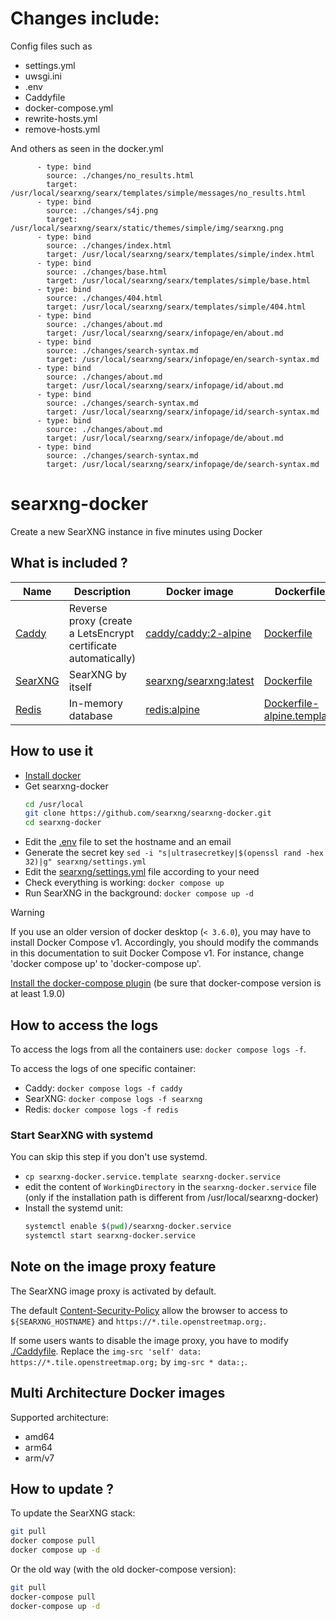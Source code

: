 # Changes include:
Config files such as
- settings.yml
- uwsgi.ini
- .env
- Caddyfile
- docker-compose.yml
- rewrite-hosts.yml
- remove-hosts.yml

And others as seen in the docker.yml
```
      - type: bind
        source: ./changes/no_results.html
        target: /usr/local/searxng/searx/templates/simple/messages/no_results.html
      - type: bind
        source: ./changes/s4j.png
        target: /usr/local/searxng/searx/static/themes/simple/img/searxng.png
      - type: bind
        source: ./changes/index.html
        target: /usr/local/searxng/searx/templates/simple/index.html
      - type: bind
        source: ./changes/base.html
        target: /usr/local/searxng/searx/templates/simple/base.html
      - type: bind
        source: ./changes/404.html
        target: /usr/local/searxng/searx/templates/simple/404.html
      - type: bind
        source: ./changes/about.md
        target: /usr/local/searxng/searx/infopage/en/about.md
      - type: bind
        source: ./changes/search-syntax.md
        target: /usr/local/searxng/searx/infopage/en/search-syntax.md
      - type: bind
        source: ./changes/about.md
        target: /usr/local/searxng/searx/infopage/id/about.md
      - type: bind
        source: ./changes/search-syntax.md
        target: /usr/local/searxng/searx/infopage/id/search-syntax.md
      - type: bind
        source: ./changes/about.md
        target: /usr/local/searxng/searx/infopage/de/about.md
      - type: bind
        source: ./changes/search-syntax.md
        target: /usr/local/searxng/searx/infopage/de/search-syntax.md
```

# searxng-docker

Create a new SearXNG  instance in five minutes using Docker

## What is included ?

| Name | Description | Docker image | Dockerfile |
| -- | -- | -- | -- |
| [Caddy](https://github.com/caddyserver/caddy) | Reverse proxy (create a LetsEncrypt certificate automatically) | [caddy/caddy:2-alpine](https://hub.docker.com/_/caddy) | [Dockerfile](https://github.com/caddyserver/caddy-docker) |
| [SearXNG](https://github.com/searxng/searxng) | SearXNG by itself | [searxng/searxng:latest](https://hub.docker.com/r/searxng/searxng) | [Dockerfile](https://github.com/searxng/searxng/blob/master/Dockerfile) |
| [Redis](https://github.com/redis/redis) | In-memory database | [redis:alpine](https://hub.docker.com/_/redis) | [Dockerfile-alpine.template](https://github.com/docker-library/redis/blob/master/Dockerfile-alpine.template) |

## How to use it
- [Install docker](https://docs.docker.com/install/)
- Get searxng-docker
  ```sh
  cd /usr/local
  git clone https://github.com/searxng/searxng-docker.git
  cd searxng-docker
  ```
- Edit the [.env](https://github.com/searxng/searxng-docker/blob/master/.env) file to set the hostname and an email
- Generate the secret key `sed -i "s|ultrasecretkey|$(openssl rand -hex 32)|g" searxng/settings.yml`
- Edit the [searxng/settings.yml](https://github.com/searxng/searxng-docker/blob/master/searxng/settings.yml) file according to your need
- Check everything is working: `docker compose up`
- Run SearXNG in the background: `docker compose up -d`

> [!WARNING]  
> If you use an older version of docker desktop (`< 3.6.0`), you may have to install Docker Compose v1.
> Accordingly, you should modify the commands in this documentation to suit Docker Compose v1. For instance, change 'docker compose up' to 'docker-compose up'.
>
> [Install the docker-compose plugin](https://docs.docker.com/compose/install/#scenario-two-install-the-compose-plugin) (be sure that docker-compose version is at least 1.9.0)

## How to access the logs
To access the logs from all the containers use: `docker compose logs -f`.

To access the logs of one specific container:
- Caddy: `docker compose logs -f caddy`
- SearXNG: `docker compose logs -f searxng`
- Redis: `docker compose logs -f redis`

### Start SearXNG with systemd

You can skip this step if you don't use systemd.

- ```cp searxng-docker.service.template searxng-docker.service```
- edit the content of ```WorkingDirectory``` in the ```searxng-docker.service``` file (only if the installation path is different from /usr/local/searxng-docker)
- Install the systemd unit:
  ```sh
  systemctl enable $(pwd)/searxng-docker.service
  systemctl start searxng-docker.service
  ```

## Note on the image proxy feature

The SearXNG image proxy is activated by default.

The default [Content-Security-Policy](https://developer.mozilla.org/en-US/docs/Web/HTTP/Headers/Content-Security-Policy) allow the browser to access to ```${SEARXNG_HOSTNAME}``` and ```https://*.tile.openstreetmap.org;```.

If some users wants to disable the image proxy, you have to modify [./Caddyfile](https://github.com/searxng/searxng-docker/blob/master/Caddyfile). Replace the ```img-src 'self' data: https://*.tile.openstreetmap.org;``` by ```img-src * data:;```.

## Multi Architecture Docker images

Supported architecture:
- amd64
- arm64
- arm/v7

## How to update ?

To update the SearXNG stack:

```sh
git pull
docker compose pull
docker compose up -d
```

Or the old way (with the old docker-compose version):
```sh
git pull
docker-compose pull
docker-compose up -d
```